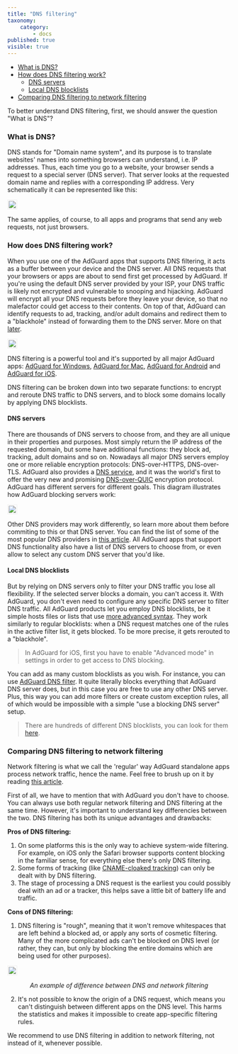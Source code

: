 ```yaml
---
title: "DNS filtering"
taxonomy:
    category:
        - docs
published: true
visible: true
---
```


* [What is DNS?](#what-is-dns)
* [How does DNS filtering work?](#dns-filtering)
    * [DNS servers](#dns-servers)
    * [Local DNS blocklists](#dns-blocklists)
* [Comparing DNS filtering to network filtering](#compare)

To better understand DNS filtering, first, we should answer the question "What is DNS"?

<a id="what-is-dns"></a>
### What is DNS?

DNS stands for "Domain name system", and its purpose is to translate websites' names into something browsers can understand, i.e. IP addresses. Thus, each time you go to a website, your browser sends a request to a special server (DNS server). That server looks at the requested domain name and replies with a corresponding IP address. Very schematically it can be represented like this:

<img src="https://cdn.adguard.com/public/Adguard/kb/DNS_filtering/how_dns_works_en.png" style="border: 1px solid #efefef; padding: 2px;" />

The same applies, of course, to all apps and programs that send any web requests, not just browsers.

<a id="dns-filtering"></a>
### How does DNS filtering work?

When you use one of the AdGuard apps that supports DNS filtering, it acts as a buffer between your device and the DNS server. All DNS requests that your browsers or apps are about to send first get processed by AdGuard. If you're using the default DNS server provided by your ISP, your DNS traffic is likely not encrypted and vulnerable to snooping and hijacking. AdGuard will encrypt all your DNS requests before they leave your device, so that no malefactor could get access to their contents. On top of that, AdGuard can identify requests to ad, tracking, and/or adult domains and redirect them to a "blackhole" instead of forwarding them to the DNS server. More on that [later](#dns-blocklists).

<img src="https://cdn.adguard.com/public/Adguard/kb/DNS_filtering/how_dns_filtering_works_en.png" style="border: 1px solid #efefef; padding: 2px;" />

DNS filtering is a powerful tool and it's supported by all major AdGuard apps: [AdGuard for Windows](https://adguard.com/en/adguard-windows/overview.html), [AdGuard for Mac](https://adguard.com/en/adguard-mac/overview.html), [AdGuard for Android](https://adguard.com/en/adguard-android/overview.html) and [AdGuard for iOS](https://adguard.com/en/adguard-ios/overview.html).

DNS filtering can be broken down into two separate functions: to encrypt and reroute DNS traffic to DNS servers, and to block some domains locally by applying DNS blocklists.

<a id="dns-servers"></a>
#### DNS servers

There are thousands of DNS servers to choose from, and they are all unique in their properties and purposes. Most simply return the IP address of the requested domain, but some have additional functions: they block ad, tracking, adult domains and so on. Nowadays all major DNS servers employ one or more reliable encryption protocols: DNS-over-HTTPS, DNS-over-TLS. AdGuard also provides a [DNS service](https://adguard.com/en/adguard-dns/overview.html), and it was the world's first to offer the very new and promising [DNS-over-QUIC](https://adguard.com/en/blog/dns-over-quic.html) encryption protocol. AdGuard has different servers for different goals. This diagram illustrates how AdGuard blocking servers work:

<img src="https://cdn.adguard.com/public/Adguard/kb/DNS_filtering/adguard_dns_en.jpg" style="border: 1px solid #efefef; padding: 2px;" />

Other DNS providers may work differently, so learn more about them before commiting to this or that DNS server. You can find the list of some of the most popular DNS providers in [this article](https://kb.adguard.com/en/general/dns-providers). All AdGuard apps that support DNS functionality also have a list of DNS servers to choose from, or even allow to select any custom DNS server that you'd like.

<a id="dns-blocklists"></a>
#### Local DNS blocklists

But by relying on DNS servers only to filter your DNS traffic you lose all flexibility. If the selected server blocks a domain, you can't access it. With AdGuard, you don't even need to configure any specific DNS server to filter DNS traffic. All AdGuard products let you employ DNS blocklists, be it simple hosts files or lists that use [more advanced syntax](https://kb.adguard.com/en/general/dns-filtering-syntax). They work similarly to regular blocklists: when a DNS request matches one of the rules in the active filter list, it gets blocked. To be more precise, it gets rerouted to a "blackhole".

>In AdGuard for iOS, first you have to enable "Advanced mode" in settings in order to get access to DNS blocking.

You can add as many custom blocklists as you wish. For instance, you can use [AdGuard DNS filter](https://github.com/AdguardTeam/AdGuardSDNSFilter). It quite literally blocks everything that AdGuard DNS server does, but in this case you are free to use any other DNS server. Plus, this way you can add more filters or create custom exception rules, all of which would be impossible with a simple "use a blocking DNS server" setup. 

>There are hundreds of different DNS blocklists, you can look for them [here](https://filterlists.com/).

<a id="compare"></a>
### Comparing DNS filtering to network filtering

Network filtering is what we call the 'regular' way AdGuard standalone apps process network traffic, hence the name. Feel free to brush up on it by reading [this article](https://kb.adguard.com/en/general/how-ad-blocking-works).

First of all, we have to mention that with AdGuard you don't have to choose. You can always use both regular network filtering and DNS filtering at the same time. However, it's important to understand key differencies between the two. DNS filtering has both its unique advantages and drawbacks:

**Pros of DNS filtering:**

1. On some platforms this is the only way to achieve system-wide filtering. For example, on iOS only the Safari browser supports content blocking in the familiar sense, for everything else there's only DNS filtering.
2. Some forms of tracking (like [CNAME-cloaked tracking](https://adguard.com/en/blog/cname-tracking.html)) can only be dealt with by DNS filtering.
3. The stage of processing a DNS request is the earliest you could possibly deal with an ad or a tracker, this helps save a little bit of battery life and traffic.

**Cons of DNS filtering:**

1. DNS filtering is "rough", meaning that it won't remove whitespaces that are left behind a blocked ad, or apply any sorts of cosmetic filtering. Many of the more complicated ads can't be blocked on DNS level (or rather, they can, but only by blocking the entire domains which are being used for other purposes). 

<img src="https://cdn.adguard.com/public/Adguard/kb/DNS_filtering/dns_diff.jpg" style="border: 1px solid #efefef; padding: 2px;" />
<p align="center"><i>An example of difference between DNS and network filtering</i><p>

2. It's not possible to know the origin of a DNS request, which means you can't distinguish between different apps on the DNS level. This harms the statistics and makes it impossible to create app-specific filtering rules.

We recommend to use DNS filtering in addition to network filtering, not instead of it, whenever possible.